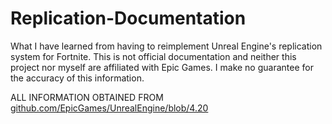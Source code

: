 # Replication-Documentation

What I have learned from having to reimplement Unreal Engine's replication system for Fortnite. This is not official documentation and neither this project nor myself are affiliated with Epic Games. I make no guarantee for the accuracy of this information.

ALL INFORMATION OBTAINED FROM [github.com/EpicGames/UnrealEngine/blob/4.20](https://github.com/EpicGames/UnrealEngine/blob/4.20)
